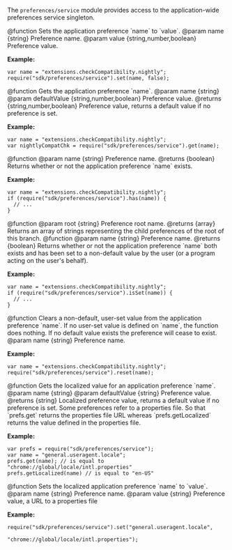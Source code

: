 <!-- This Source Code Form is subject to the terms of the Mozilla Public
   - License, v. 2.0. If a copy of the MPL was not distributed with this
   - file, You can obtain one at http://mozilla.org/MPL/2.0/. -->

<!-- contributed by Myk Melez [myk@mozilla.org]  -->
<!-- contributed by Daniel Aquino [mr.danielaquino@gmail.com]  -->
<!-- contributed by Atul Varma [atul@mozilla.com]  -->
<!-- edited by Noelle Murata [fiveinchpixie@gmail.com]  -->

The `preferences/service` module provides access to the
application-wide preferences service singleton.


<api name="set">
@function
Sets the application preference `name` to `value`.
@param name {string} Preference name.
@param value {string,number,boolean} Preference value.

**Example:**

    var name = "extensions.checkCompatibility.nightly";
    require("sdk/preferences/service").set(name, false);
</api>


<api name="get">
@function
Gets the application preference `name`.
@param name {string}
@param defaultValue {string,number,boolean} Preference value.
@returns {string,number,boolean} Preference value, returns a default value if no
preference is set.

**Example:**

    var name = "extensions.checkCompatibility.nightly";
    var nightlyCompatChk = require("sdk/preferences/service").get(name);
</api>


<api name="has">
@function
@param name {string} Preference name.
@returns {boolean} Returns whether or not the application preference `name` exists.

**Example:**

    var name = "extensions.checkCompatibility.nightly";
    if (require("sdk/preferences/service").has(name)) {
      // ...
    }
</api>


<api name="keys">
@function
@param root {string} Preference root name.
@returns {array} Returns an array of strings representing the child preferences of the root of this branch.
</api>


<api name="isSet">
@function
@param name {string} Preference name.
@returns {boolean}
Returns whether or not the application preference `name` both exists
and has been set to a non-default value by the user (or a program
acting on the user's behalf).

**Example:**

    var name = "extensions.checkCompatibility.nightly";
    if (require("sdk/preferences/service").isSet(name)) {
      // ...
    }
</api>


<api name="reset">
@function
Clears a non-default, user-set value from the application preference
`name`. If no user-set value is defined on `name`, the function
does nothing. If no default value exists the preference will cease to exist.
@param name {string} Preference name.

**Example:**

    var name = "extensions.checkCompatibility.nightly";
    require("sdk/preferences/service").reset(name);
</api>

<api name="getLocalized">
@function
Gets the localized value for an application preference `name`.
@param name {string}
@param defaultValue {string} Preference value.
@returns {string} Localized preference value, returns a default value if no
preference is set. Some preferences refer to a properties file.
So that `prefs.get` returns the properties file URL whereas
`prefs.getLocalized` returns the value defined in the properties file.

**Example:**

    var prefs = require("sdk/preferences/service");
    var name = "general.useragent.locale";
    prefs.get(name); // is equal to "chrome://global/locale/intl.properties"
    prefs.getLocalized(name) // is equal to "en-US"

</api>

<api name="setLocalized">
@function
Sets the localized application preference `name` to `value`.
@param name {string} Preference name.
@param value {string} Preference value, a URL to a properties file

**Example:**

    require("sdk/preferences/service").set("general.useragent.locale",
                                       "chrome://global/locale/intl.properties");

</api>
